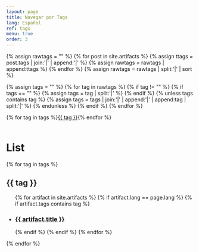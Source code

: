 ```yaml
---
layout: page
title: Navegar por Tags
lang: Español
ref: tags
menu: true
order: 3
---
```

{% assign rawtags = "" %}
{% for post in site.artifacts %}
  {% assign ttags = post.tags | join:'|' | append:'|' %}
  {% assign rawtags = rawtags | append:ttags %}
{% endfor %}
{% assign rawtags = rawtags | split:'|' | sort %}

{% assign tags = "" %}
{% for tag in rawtags %}
  {% if tag != "" %}
    {% if tags == "" %}
      {% assign tags = tag | split:'|' %}
    {% endif %}
    {% unless tags contains tag %}
      {% assign tags = tags | join:'|' | append:'|' | append:tag | split:'|' %}
    {% endunless %}
  {% endif %}
{% endfor %}

{% for tag in tags %}<a class="artifact-tag" href="tags.html#{{ tag | slugify }}">{{ tag }}</a>{% endfor %}
<br/><br/>
<h1>List</h1>


{% for tag in tags %}
  <h2 id="{{ tag | slugify }}">{{ tag }}</h2>
  <ul>
   {% for artifact in site.artifacts %}
     {% if artifact.lang == page.lang %}
       {% if artifact.tags contains tag %}
         <li><h3>
           <a href="{{ site.baseurl }}{{ artifact.url }}">{{ artifact.title }}</a></h3>
         </li>
       {% endif %}
     {% endif %}
   {% endfor %}
  </ul>
{% endfor %}
